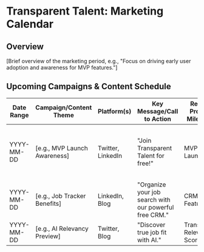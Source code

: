 # Transparent Talent: Marketing Calendar

## Overview
[Brief overview of the marketing period, e.g., "Focus on driving early user adoption and awareness for MVP features."]

## Upcoming Campaigns & Content Schedule

| Date Range | Campaign/Content Theme | Platform(s) | Key Message/Call to Action | Related Product Milestone | Status | Notes |
|---|---|---|---|---|---|---|
| YYYY-MM-DD | [e.g., MVP Launch Awareness] | Twitter, LinkedIn | "Join Transparent Talent for free!" | MVP Launch | Proposed | [Optional notes, e.g., "Leverage founding member offer."] |
| YYYY-MM-DD | [e.g., Job Tracker Benefits] | LinkedIn, Blog | "Organize your job search with our powerful free CRM." | CRM Features | Proposed | [Optional notes] |
| YYYY-MM-DD | [e.g., AI Relevancy Preview] | Twitter, Blog | "Discover true job fit with AI." | Transparent Relevance Scorecard | Proposed | [Optional notes] |